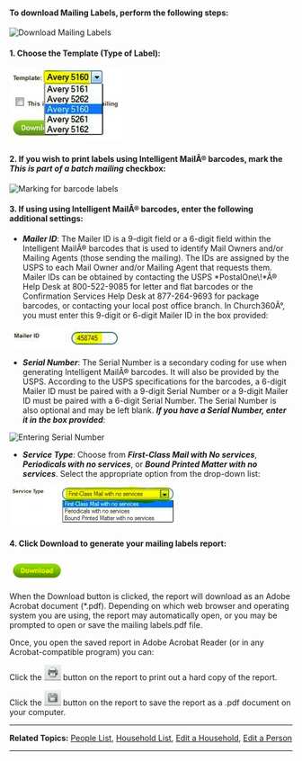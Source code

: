#### To download Mailing Labels, perform the following steps:

![Download Mailing
Labels](Mailing_Labels_01.JPG "Download Mailing Labels")

#### 1. Choose the Template (Type of Label):

![Choose type of label](Mailing_Labels_02.JPG "Choose type of label")

#### 2. If you wish to print labels using Intelligent MailÂ® barcodes, mark the *This is part of a batch mailing* checkbox:

![Marking for barcode
labels](Mailing_Labels_03.JPG "Marking for barcode labels")

#### 3. If using using Intelligent MailÂ® barcodes, enter the following additional settings:

-   ***Mailer ID***: The Mailer ID is a 9-digit field or a 6-digit field
    within the Intelligent MailÂ® barcodes that is used to identify Mail
    Owners and/or Mailing Agents (those sending the mailing). The IDs
    are assigned by the USPS to each Mail Owner and/or Mailing Agent
    that requests them. Mailer IDs can be obtained by contacting the
    USPS *PostalOne\\!*Â® Help Desk at 800-522-9085 for letter and flat
    barcodes or the Confirmation Services Help Desk at 877-264-9693 for
    package barcodes, or contacting your local post office branch. In
    Church360Â°, you must enter this 9-digit or 6-digit Mailer ID in the
    box provided:

![Entering Mailer ID](Mailing_Labels_04.JPG "Entering Mailer ID")

-   ***Serial Number***: The Serial Number is a secondary coding for use
    when generating Intelligent MailÂ® barcodes. It will also be
    provided by the USPS. According to the USPS specifications for the
    barcodes, a 6-digit Mailer ID must be paired with a 9-digit Serial
    Number or a 9-digit Mailer ID must be paired with a 6-digit Serial
    Number. The Serial Number is also optional and may be left blank.
    ***If you have a Serial Number, enter it in the box provided***:

![Entering Serial
Number](Mailing_Labels_05.JPG "Entering Serial Number")

-   ***Service Type***: Choose from ***First-Class Mail with No
    services***, ***Periodicals with no services***, or ***Bound Printed
    Matter with no services***. Select the appropriate option from the
    drop-down list:

![Select Service Type](Mailing_Labels_06.JPG "Select Service Type")

#### 4. Click Download to generate your mailing labels report:

![Download](Mailing_Labels_07.JPG "Download")

When the Download button is clicked, the report will download as an
Adobe Acrobat document (\*.pdf). Depending on which web browser and
operating system you are using, the report may automatically open, or
you may be prompted to open or save the mailing labels.pdf file.

Once, you open the saved report in Adobe Acrobat Reader (or in any
Acrobat-compatible program) you can:

Click the ![link=](Printer_icon.JPG "link=") button on the report to
print out a hard copy of the report.

Click the ![link=](Save_icon.JPG "link=") button on the report to save
the report as a .pdf document on your computer.

* * * * *

**Related Topics:** [People List](people:%20View), [Household
List](people:%20Households), [Edit a
Household](people:%20Edit%20a%20Household), [Edit a
Person](people:%20Profile%20View)

* * * * *
